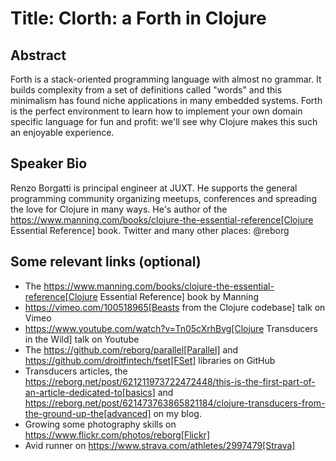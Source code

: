 # Title: Clorth: a Forth in Clojure

## Abstract

Forth is a stack-oriented programming language with almost no grammar. It builds complexity from a set of definitions called "words" and this minimalism has found niche applications in many embedded systems. Forth is the perfect environment to learn how to implement your own domain specific language for fun and profit: we'll see why Clojure makes this such an enjoyable experience.

## Speaker Bio

Renzo Borgatti is principal engineer at JUXT. He supports the general programming community organizing meetups, conferences and spreading the love for Clojure in many ways. He's author of the https://www.manning.com/books/clojure-the-essential-reference[Clojure Essential Reference] book. Twitter and many other places: @reborg

## Some relevant links (optional)

- The https://www.manning.com/books/clojure-the-essential-reference[Clojure Essential Reference] book by Manning
- https://vimeo.com/100518965[Beasts from the Clojure codebase] talk on Vimeo
- https://www.youtube.com/watch?v=Tn05cXrhBvg[Clojure Transducers in the Wild] talk on Youtube
- The https://github.com/reborg/parallel[Parallel] and https://github.com/droitfintech/fset[FSet] libraries on GitHub
- Transducers articles, the https://reborg.net/post/621211973722472448/this-is-the-first-part-of-an-article-dedicated-to[basics] and https://reborg.net/post/621473763865821184/clojure-transducers-from-the-ground-up-the[advanced] on my blog.
- Growing some photography skills on https://www.flickr.com/photos/reborg[Flickr]
- Avid runner on https://www.strava.com/athletes/2997479[Strava]
